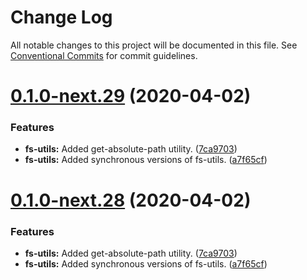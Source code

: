 # Change Log

All notable changes to this project will be documented in this file.
See [Conventional Commits](https://conventionalcommits.org) for commit guidelines.

# [0.1.0-next.29](https://github.com/thrashplay/incubator-node/compare/@thrashplay/fs-utils@0.1.0-next.27...@thrashplay/fs-utils@0.1.0-next.29) (2020-04-02)


### Features

* **fs-utils:** Added get-absolute-path utility. ([7ca9703](https://github.com/thrashplay/incubator-node/commit/7ca970382d974f8cfd9d3889156ede030a07c2bd))
* **fs-utils:** Added synchronous versions of fs-utils. ([a7f65cf](https://github.com/thrashplay/incubator-node/commit/a7f65cf3aa72ddb9b172b4f3ef06b78c2aa5b24c))





# [0.1.0-next.28](https://github.com/thrashplay/incubator-node/compare/@thrashplay/fs-utils@0.1.0-next.27...@thrashplay/fs-utils@0.1.0-next.28) (2020-04-02)


### Features

* **fs-utils:** Added get-absolute-path utility. ([7ca9703](https://github.com/thrashplay/incubator-node/commit/7ca970382d974f8cfd9d3889156ede030a07c2bd))
* **fs-utils:** Added synchronous versions of fs-utils. ([a7f65cf](https://github.com/thrashplay/incubator-node/commit/a7f65cf3aa72ddb9b172b4f3ef06b78c2aa5b24c))
